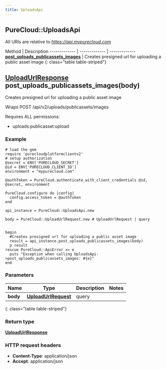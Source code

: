 ```yaml
---
title: UploadsApi
---
```


## PureCloud::UploadsApi

All URIs are relative to *https://api.mypurecloud.com*

Method | Description
------------- | ------------- | -------------
[**post_uploads_publicassets_images**](UploadsApi.html#post_uploads_publicassets_images) | Creates presigned url for uploading a public asset image
{: class="table table-striped"}

<a name="post_uploads_publicassets_images"></a>

## [**UploadUrlResponse**](UploadUrlResponse.html) post_uploads_publicassets_images(body)



Creates presigned url for uploading a public asset image



Wraps POST /api/v2/uploads/publicassets/images 

Requires ALL permissions: 

* uploads:publicasset:upload


### Example
```{"language":"ruby"}
# load the gem
require 'purecloudplatformclientv2'
# setup authorization
@secret = ENV['PURECLOUD_SECRET']
@id = ENV['PURECLOUD_CLIENT_ID']
environment = "mypurecloud.com"

@authToken = PureCloud.authenticate_with_client_credentials @id, @secret, environment

PureCloud.configure do |config|
  config.access_token = @authToken
end

api_instance = PureCloud::UploadsApi.new

body = PureCloud::UploadUrlRequest.new # UploadUrlRequest | query


begin
  #Creates presigned url for uploading a public asset image
  result = api_instance.post_uploads_publicassets_images(body)
  p result
rescue PureCloud::ApiError => e
  puts "Exception when calling UploadsApi->post_uploads_publicassets_images: #{e}"
end
```

### Parameters

Name | Type | Description  | Notes
------------- | ------------- | ------------- | -------------
 **body** | [**UploadUrlRequest**](UploadUrlRequest.html)| query |  |
{: class="table table-striped"}


### Return type

[**UploadUrlResponse**](UploadUrlResponse.html)

### HTTP request headers

 - **Content-Type**: application/json
 - **Accept**: application/json



